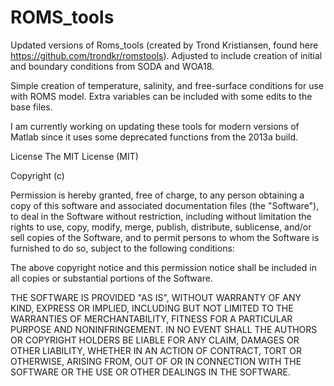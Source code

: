 # ROMS_tools
Updated versions of Roms_tools (created by Trond Kristiansen, found here https://github.com/trondkr/romstools). Adjusted to include creation of initial and boundary conditions from SODA and WOA18. 

Simple creation of temperature, salinity, and free-surface conditions for use with ROMS model. Extra variables can be included with some edits to the base files. 

I am currently working on updating these tools for modern versions of Matlab since it uses some deprecated functions from the 2013a build.

License
The MIT License (MIT)

Copyright (c)

Permission is hereby granted, free of charge, to any person obtaining a copy of this software and associated documentation files (the "Software"), to deal in the Software without restriction, including without limitation the rights to use, copy, modify, merge, publish, distribute, sublicense, and/or sell copies of the Software, and to permit persons to whom the Software is furnished to do so, subject to the following conditions:

The above copyright notice and this permission notice shall be included in all copies or substantial portions of the Software.

THE SOFTWARE IS PROVIDED "AS IS", WITHOUT WARRANTY OF ANY KIND, EXPRESS OR IMPLIED, INCLUDING BUT NOT LIMITED TO THE WARRANTIES OF MERCHANTABILITY, FITNESS FOR A PARTICULAR PURPOSE AND NONINFRINGEMENT. IN NO EVENT SHALL THE AUTHORS OR COPYRIGHT HOLDERS BE LIABLE FOR ANY CLAIM, DAMAGES OR OTHER LIABILITY, WHETHER IN AN ACTION OF CONTRACT, TORT OR OTHERWISE, ARISING FROM, OUT OF OR IN CONNECTION WITH THE SOFTWARE OR THE USE OR OTHER DEALINGS IN THE SOFTWARE.
